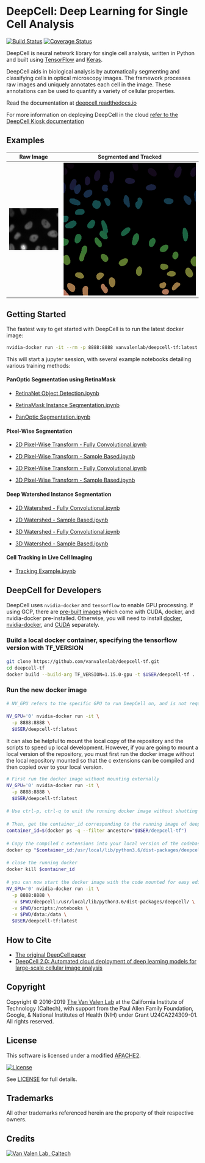 # DeepCell: Deep Learning for Single Cell Analysis

[![Build Status](https://travis-ci.com/vanvalenlab/deepcell-tf.svg?branch=master)](https://travis-ci.com/vanvalenlab/deepcell-tf)
[![Coverage Status](https://coveralls.io/repos/github/vanvalenlab/deepcell-tf/badge.svg?branch=master)](https://coveralls.io/github/vanvalenlab/deepcell-tf?branch=master)

DeepCell is neural network library for single cell analysis, written in Python and built using [TensorFlow](https://github.com/tensorflow/tensorflow) and [Keras](https://www.tensorflow.org/guide/keras).

DeepCell aids in biological analysis by automatically segmenting and classifying cells in optical microscopy images.  The framework processes raw images and uniquely annotates each cell in the image.  These annotations can be used to quantify a variety of cellular properties.

Read the documentation at [deepcell.readthedocs.io](https://deepcell.readthedocs.io)

For more information on deploying DeepCell in the cloud [refer to the DeepCell Kiosk documentation](https://deepcell-kiosk.readthedocs.io)


## Examples

Raw Image                  |  Segmented and Tracked
:-------------------------:|:-------------------------:
![](/docs/images/raw.gif)  |  ![](/docs/images/tracked.gif)  


## Getting Started

The fastest way to get started with DeepCell is to run the latest docker image:

```bash
nvidia-docker run -it --rm -p 8888:8888 vanvalenlab/deepcell-tf:latest
```

This will start a jupyter session, with several example notebooks detailing various training methods:

#### PanOptic Segmentation using RetinaMask

* [RetinaNet Object Detection.ipynb](scripts/feature_pyramids/RetinaNet.ipynb)

* [RetinaMask Instance Segmentation.ipynb](scripts/feature_pyramids/RetinaMask.ipynb)

* [PanOptic Segmentation.ipynb](scripts/feature_pyramids/PanOpticFPN.ipynb)

#### Pixel-Wise Segmentation

* [2D Pixel-Wise Transform - Fully Convolutional.ipynb](scripts/pixelwise/Interior-Edge%20Segmentation%202D%20Fully%20Convolutional.ipynb)

* [2D Pixel-Wise Transform - Sample Based.ipynb](scripts/pixelwise/Interior-Edge%20Segmentation%202D%20Sample%20Based.ipynb)

* [3D Pixel-Wise Transform - Fully Convolutional.ipynb](scripts/pixelwise/Interior-Edge%20Segmentation%203D%20Fully%20Convolutional.ipynb)

* [3D Pixel-Wise Transform - Sample Based.ipynb](scripts/pixelwise/Interior-Edge%20Segmentation%203D%20Sample%20Based.ipynb)

#### Deep Watershed Instance Segmentation

* [2D Watershed - Fully Convolutional.ipynb](scripts/watershed/Watershed%20Transform%202D%20Fully%20Convolutional.ipynb)

* [2D Watershed - Sample Based.ipynb](scripts/watershed/Watershed%20Transform%202D%20Sample%20Based.ipynb)

* [3D Watershed - Fully Convolutional.ipynb](scripts/watershed/Watershed%20Transform%203D%20Fully%20Convolutional.ipynb)

* [3D Watershed - Sample Based.ipynb](scripts/watershed/Watershed%20Transform%203D%20Sample%20Based.ipynb)

#### Cell Tracking in Live Cell Imaging

* [Tracking Example.ipynb](scripts/tracking/Tracking%20Example.ipynb)


## DeepCell for Developers

DeepCell uses `nvidia-docker` and `tensorflow` to enable GPU processing. If using GCP, there are [pre-built images](https://console.cloud.google.com/marketplace/details/nvidia-ngc-public/nvidia_gpu_cloud_image) which come with CUDA, docker, and nvidia-docker pre-installed. Otherwise, you will need to install [docker](
https://docs.docker.com/install/linux/docker-ce/debian/), [nvidia-docker](https://github.com/NVIDIA/nvidia-docker), and [CUDA](https://developer.nvidia.com/cuda-downloads) separately.


### Build a local docker container, specifying the tensorflow version with TF_VERSION

```bash
git clone https://github.com/vanvalenlab/deepcell-tf.git
cd deepcell-tf
docker build --build-arg TF_VERSION=1.15.0-gpu -t $USER/deepcell-tf .
```

### Run the new docker image

```bash
# NV_GPU refers to the specific GPU to run DeepCell on, and is not required

NV_GPU='0' nvidia-docker run -it \
  -p 8888:8888 \
  $USER/deepcell-tf:latest
```

It can also be helpful to mount the local copy of the repository and the scripts to speed up local development. However, if you are going to mount a local version of the repository, you must first run the docker image without the local repository mounted so that the c extensions can be compiled and then copied over to your local version.

```bash
# First run the docker image without mounting externally
NV_GPU='0' nvidia-docker run -it \
  -p 8888:8888 \
  $USER/deepcell-tf:latest
  
# Use ctrl-p, ctrl-q to exit the running docker image without shutting it down

# Then, get the container_id corresponding to the running image of deepcell
container_id=$(docker ps -q --filter ancestor="$USER/deepcell-tf") 

# Copy the compiled c extensions into your local version of the codebase:
docker cp "$container_id:/usr/local/lib/python3.6/dist-packages/deepcell/utils/compute_overlap.cpython-36m-x86_64-linux-gnu.so" deepcell/utils/compute_overlap.cpython-36m-x86_64-linux-gnu.so

# close the running docker
docker kill $container_id

# you can now start the docker image with the code mounted for easy editing
NV_GPU='0' nvidia-docker run -it \
  -p 8888:8888 \
  -v $PWD/deepcell:/usr/local/lib/python3.6/dist-packages/deepcell/ \
  -v $PWD/scripts:/notebooks \
  -v $PWD/data:/data \
  $USER/deepcell-tf:latest

```

## How to Cite
- [The original DeepCell paper](https://journals.plos.org/ploscompbiol/article?id=10.1371/journal.pcbi.1005177)
- [DeepCell 2.0: Automated cloud deployment of deep learning models for large-scale cellular image analysis](https://www.biorxiv.org/content/early/2018/12/22/505032.article-metrics)

## Copyright

Copyright © 2016-2019 [The Van Valen Lab](http://www.vanvalen.caltech.edu/) at the California Institute of Technology (Caltech), with support from the Paul Allen Family Foundation, Google, & National Institutes of Health (NIH) under Grant U24CA224309-01.
All rights reserved.


## License

This software is licensed under a modified [APACHE2](LICENSE).

[![License](https://img.shields.io/badge/License-Apache%202.0-blue.svg)](https://opensource.org/licenses/Apache-2.0)

See [LICENSE](LICENSE) for full details.


## Trademarks

All other trademarks referenced herein are the property of their respective owners.


## Credits

[![Van Valen Lab, Caltech](https://upload.wikimedia.org/wikipedia/commons/7/75/Caltech_Logo.svg)](http://www.vanvalen.caltech.edu/)
